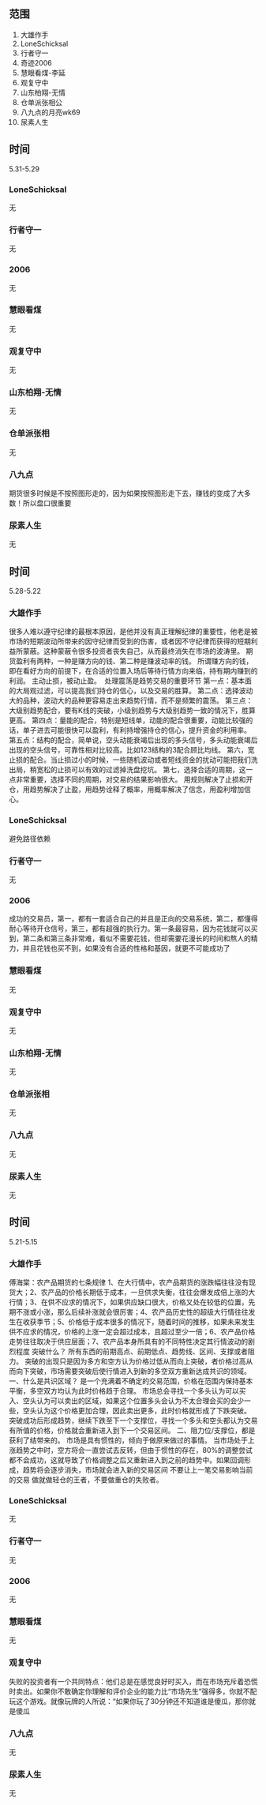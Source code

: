 ## 范围
1. 大雄作手
2. LoneSchicksal
3. 行者守一
4. 奇迹2006
5. 慧眼看煤-李延
6. 观复守中
7. 山东柏翔-无情
8. 仓单派张相公
9. 八九点的月亮wk69
10. 尿素人生

## 时间
5.31-5.29
### LoneSchicksal
无
### 行者守一
无
### 2006
无
### 慧眼看煤
无
### 观复守中
无
### 山东柏翔-无情
无
### 仓单派张相
无
### 八九点
期货很多时候是不按照图形走的，因为如果按照图形走下去，赚钱的变成了大多数！所以盘口很重要 ​​​
### 尿素人生
无

## 时间
5.28-5.22
### 大雄作手
很多人难以遵守纪律的最根本原因，是他并没有真正理解纪律的重要性，他老是被市场的短期波动所带来的因守纪律而受到的伤害，或者因不守纪律而获得的短期利益所蒙蔽。这种蒙蔽令很多投资者丧失自己，从而最终消失在市场的波涛里。
期货盈利有两种，一种是赚方向的钱、第二种是赚波动率的钱。
所谓赚方向的钱，即在看好方向的前提下，在合适的位置入场后等待行情方向来临，持有期内赚到的利润。
主动止损，被动止盈。 ​​​
处理震荡是趋势交易的重要环节
第一点：基本面的大局观过滤，可以提高我们持仓的信心，以及交易的胜算。
第二点：选择波动大的品种，波动大的品种更容易走出来趋势行情，而不是频繁的震荡。
第三点：大级别趋势配合，要有K线的突破，小级别趋势与大级别趋势一致的情况下，胜算更高。
第四点：量能的配合，特别是短线单，动能的配合很重要，动能比较强的话，单子进去可能很快可以盈利，有利持增强持仓的信心，提升资金的利用率。
第五点：结构的配合，简单说，空头动能衰竭后出现的多头信号，多头动能衰竭后出现的空头信号，可靠性相对比较高。比如123结构的3配合顾比均线。
第六，宽止损的配合。当止损过小的时候，一些随机波动或者短线资金的扰动可能把我们洗出局，稍宽松的止损可以有效的过滤掉洗盘挖坑。
第七，选择合适的周期，这一点非常重要，选择不同的周期，对交易的结果影响很大。
用规则解决了止损和开仓，用趋势解决了止盈，用趋势诠释了概率，用概率解决了信念，用盈利增加信心。
### LoneSchicksal
避免路径依赖
### 行者守一
无
### 2006
成功的交易员，第一，都有一套适合自己的并且是正向的交易系统，第二，都懂得耐心等待开仓信号，第三，都有超强的执行力。第一条最容易，因为花钱就可以买到，第二条和第三条非常难，看似不需要花钱，但却需要花漫长的时间和熬人的精力，并且花钱也买不到，如果没有合适的性格和基因，就更不可能成功了
### 慧眼看煤
无
### 观复守中
无
### 山东柏翔-无情
无
### 仓单派张相
无
### 八九点
无
### 尿素人生
无


## 时间
5.21-5.15
### 大雄作手
傅海棠：农产品期货的七条规律
1、在大行情中，农产品期货的涨跌幅往往没有现货大；
​2、农产品的价格长期低于成本，一旦供求失衡，往往会爆发成倍上涨的大行情；
​3、在供不应求的情况下，如果供应缺口很大，价格又处在较低的位置，先期不涨或小涨，那么后续补涨就会很厉害；
​4、农产品历史性的超级大行情往往发生在收获季节；
​5、价格低于成本很多的情况下，随着时间的推移，如果未来发生供不应求的情况，价格的上涨一定会超过成本，且超过至少一倍；
​6、农产品价格走势往往取决于供应层面；
​7、农产品本身所具有的不同特性决定其行情波动的剧烈程度
突破什么？
所有东西的前期高点、前期低点、趋势线、区间、支撑或者阻力。
突破的出现只是因为多方和空方认为价格过低从而向上突破，者价格过高从而向下突破，市场需要突破后使行情进入到新的多空双方重新达成共识的领域。
一、什么是共识区域？
是一个充满着不确定的交易范围，价格在范围内保持基本平衡，多空双方均认为此时价格趋于合理。
市场总会寻找一个多头认为可以买入、空头认为可以卖出的区域，如果这个位置多头会认为不太合理会买的会少一些，空头认为这个价格更加合理，因此卖出更多，此时价格就形成了下跌突破。
突破成功后形成趋势，继续下跌至下一个支撑位，寻找一个多头和空头都认为交易有所值的价格，价格就会重新进入到下一个交易区间。
二、阻力位/支撑位，都是获利了结带来的。
市场是具有惯性的，倾向于做原来做过的事情。
当市场处于上涨趋势之中时，空方将会一直尝试去反转，但由于惯性的存在，80%的调整尝试都不会成功，这就导致了价格调整之后又重新进入到之前的趋势中。如果回调形成，趋势将会逐步消失，市场就会进入新的交易区间
不要让上一笔交易影响当前的交易
做就做轻仓的王者，不要做重仓的失败者。 ​​​
### LoneSchicksal
无
### 行者守一
无
### 2006
无
### 慧眼看煤
无
### 观复守中
失败的投资者有一个共同特点：他们总是在感觉良好时买入，而在市场充斥着恐慌时卖出。如果你不敢确定你理解和评价企业的能力比“市场先生”强得多，你就不配玩这个游戏。就像玩牌的人所说：“如果你玩了30分钟还不知道谁是傻瓜，那你就是傻瓜
### 八九点
无
### 尿素人生
无
